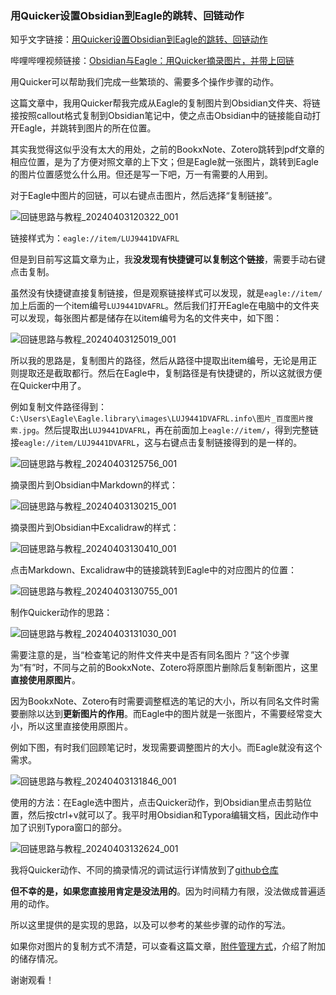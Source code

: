 ### 用Quicker设置Obsidian到Eagle的跳转、回链动作

知乎文字链接：[用Quicker设置Obsidian到Eagle的跳转、回链动作](https://zhuanlan.zhihu.com/p/690553780)

哔哩哔哩视频链接：[Obsidian与Eagle：用Quicker摘录图片，并带上回链](https://www.bilibili.com/video/BV1St421F7VF/?spm_id_from=333.1387.homepage.video_card.click&vd_source=c08c205650a4a5e13d87475ab1ab2431)

用Quicker可以帮助我们完成一些繁琐的、需要多个操作步骤的动作。

这篇文章中，我用Quicker帮我完成从Eagle的复制图片到Obsidian文件夹、将链接按照callout格式复制到Obsidian笔记中，使之点击Obsidian中的链接能自动打开Eagle，并跳转到图片的所在位置。

其实我觉得这似乎没有太大的用处，之前的BookxNote、Zotero跳转到pdf文章的相应位置，是为了方便对照文章的上下文；但是Eagle就一张图片，跳转到Eagle的图片位置感觉么什么用。但还是写一下吧，万一有需要的人用到。

对于Eagle中图片的回链，可以右键点击图片，然后选择“复制链接”。

![回链思路与教程_20240403120322_001](assets/回链思路与教程_20240403120322_001.png)

链接样式为：`eagle://item/LUJ9441DVAFRL`

但是到目前写这篇文章为止，我**没发现有快捷键可以复制这个链接**，需要手动右键点击复制。

虽然没有快捷键直接复制链接，但是观察链接样式可以发现，就是`eagle://item/`加上后面的一个item编号`LUJ9441DVAFRL`。然后我们打开Eagle在电脑中的文件夹可以发现，每张图片都是储存在以item编号为名的文件夹中，如下图：

![回链思路与教程_20240403125019_001](assets/回链思路与教程_20240403125019_001.png)

所以我的思路是，复制图片的路径，然后从路径中提取出item编号，无论是用正则提取还是截取都行。然后在Eagle中，复制路径是有快捷键的，所以这就很方便在Quicker中用了。

例如复制文件路径得到：`C:\Users\Eagle\Eagle.library\images\LUJ9441DVAFRL.info\图片_百度图片搜索.jpg`。然后提取出`LUJ9441DVAFRL`，再在前面加上`eagle://item/`，得到完整链接`eagle://item/LUJ9441DVAFRL`，这与右键点击复制链接得到的是一样的。

![回链思路与教程_20240403125756_001](assets/回链思路与教程_20240403125756_001.png)

摘录图片到Obsidian中Markdown的样式：

![回链思路与教程_20240403130215_001](assets/回链思路与教程_20240403130215_001.png)

摘录图片到Obsidian中Excalidraw的样式：

![回链思路与教程_20240403130410_001](assets/回链思路与教程_20240403130410_001.png)

点击Markdown、Excalidraw中的链接跳转到Eagle中的对应图片的位置：

![回链思路与教程_20240403130755_001](assets/回链思路与教程_20240403130755_001.gif)

制作Quicker动作的思路：

![回链思路与教程_20240403131030_001](assets/回链思路与教程_20240403131030_001.jpg)

需要注意的是，当“检查笔记的附件文件夹中是否有同名图片？”这个步骤为“有”时，不同与之前的BookxNote、Zotero将原图片删除后复制新图片，这里**直接使用原图片**。

因为BookxNote、Zotero有时需要调整框选的笔记的大小，所以有同名文件时需要删除以达到**更新图片的作用**。而Eagle中的图片就是一张图片，不需要经常变大小，所以这里直接使用原图片。

例如下图，有时我们回顾笔记时，发现需要调整图片的大小。而Eagle就没有这个需求。

![回链思路与教程_20240403131846_001](assets/回链思路与教程_20240403131846_001.gif)

使用的方法：在Eagle选中图片，点击Quicker动作，到Obsidian里点击剪贴位置，然后按ctrl+v就可以了。我平时用Obsidian和Typora编辑文档，因此动作中加了识别Typora窗口的部分。

![回链思路与教程_20240403132624_001](assets/回链思路与教程_20240403132624_001.gif)

我将Quicker动作、不同的摘录情况的调试运行详情放到了[github仓库](https://github.com/operations4304/Eagle-Obsidian)

**但不幸的是，如果您直接用肯定是没法用的**。因为时间精力有限，没法做成普遍适用的动作。

所以这里提供的是实现的思路，以及可以参考的某些步骤的动作的写法。

如果你对图片的复制方式不清楚，可以查看这篇文章，[附件管理方式](https://zhuanlan.zhihu.com/p/690376509)，介绍了附加的储存情况。

谢谢观看！
